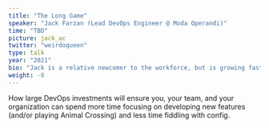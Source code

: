 ```yaml
---
title: "The Long Game"
speaker: "Jack Farzan (Lead DevOps Engineer @ Moda Operandi)"
time: "TBD"
picture: jack_ac
twitter: "weirdoqueen"
type: talk
year: "2021"
bio: "Jack is a relative newcomer to the workforce, but is growing fast! They began their career as a Systems Engineer in 2017 at Scholastic, then transitioning into a Senior DevOps role at fashion startup Moda Operandi in 2019. In her free time, she enjoys taking care of houseplants and spending time with her pet bird."
weight: -8
---
```


How large DevOps investments will ensure you, your team, and your organization can spend more time focusing on developing new features (and/or playing Animal Crossing) and less time fiddling with config.